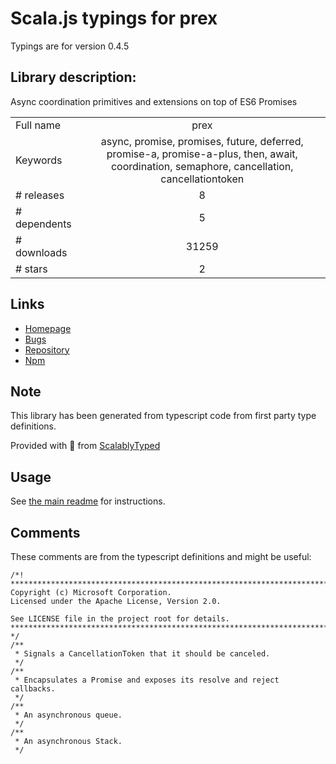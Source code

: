 
# Scala.js typings for prex

Typings are for version 0.4.5

## Library description:
Async coordination primitives and extensions on top of ES6 Promises

|                    |                 |
| ------------------ | :-------------: |
| Full name          | prex |
| Keywords           | async, promise, promises, future, deferred, promise-a, promise-a-plus, then, await, coordination, semaphore, cancellation, cancellationtoken |
| # releases         | 8 |
| # dependents       | 5 |
| # downloads        | 31259 |
| # stars            | 2 |

## Links
- [Homepage](https://github.com/rbuckton/prex#readme)
- [Bugs](http://github.com/rbuckton/prex/issues)
- [Repository](https://github.com/rbuckton/prex)
- [Npm](https://www.npmjs.com/package/prex)
    


## Note
This library has been generated from typescript code from first party type definitions.

Provided with :purple_heart: from [ScalablyTyped](https://github.com/oyvindberg/ScalablyTyped)

## Usage
See [the main readme](../../readme.md) for instructions.

## Comments

These comments are from the typescript definitions and might be useful:
```
/*! *****************************************************************************
Copyright (c) Microsoft Corporation.
Licensed under the Apache License, Version 2.0.

See LICENSE file in the project root for details.
***************************************************************************** */
/**
 * Signals a CancellationToken that it should be canceled.
 */
/**
 * Encapsulates a Promise and exposes its resolve and reject callbacks.
 */
/**
 * An asynchronous queue.
 */
/**
 * An asynchronous Stack.
 */

```

